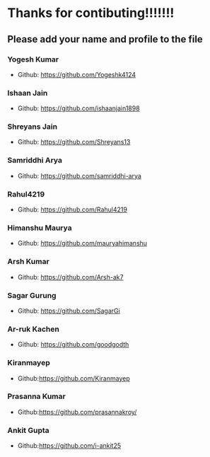 # Thanks for contibuting!!!!!!!

## Please add your name and profile to the file

### Yogesh Kumar

- Github: https://github.com/Yogeshk4124

### Ishaan Jain

- Github: https://github.com/ishaanjain1898

### Shreyans Jain

- Github: https://github.com/Shreyans13

### Samriddhi Arya

- Github: https://github.com/samriddhi-arya

### Rahul4219

- Github: https://github.com/Rahul4219

### Himanshu Maurya

- Github: https://github.com/mauryahimanshu

### Arsh Kumar
 - Github: https://github.com/Arsh-ak7

### Sagar Gurung

- Github: https://github.com/SagarGi

### Ar-ruk Kachen
 - Github: https://github.com/goodgodth

### Kiranmayep

- Github:https://github.com/Kiranmayep

### Prasanna Kumar

- Github:https://github.com/prasannakroy/

### Ankit Gupta

- Github:https://github.com/i-ankit25
